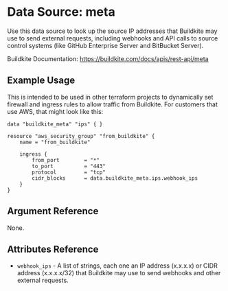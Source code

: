 # Data Source: meta

Use this data source to look up the source IP addresses that Buildkite may use
to send external requests, including webhooks and API calls to source control
systems (like GitHub Enterprise Server and BitBucket Server).

Buildkite Documentation: https://buildkite.com/docs/apis/rest-api/meta

## Example Usage

This is intended to be used in other terraform projects to dynamically
set firewall and ingress rules to allow traffic from Buildkite. For
customers that use AWS, that might look like this:

```hcl
data "buildkite_meta" "ips" { }

resource "aws_security_group" "from_buildkite" {
    name = "from_buildkite"

    ingress {
        from_port        = "*"
        to_port          = "443"
        protocol         = "tcp"
        cidr_blocks      = data.buildkite_meta.ips.webhook_ips
    }
}
```

## Argument Reference

None.

## Attributes Reference

* `webhook_ips` - A list of strings, each one an IP address (x.x.x.x) or CIDR address (x.x.x.x/32) that Buildkite may use to send webhooks and other external requests.
